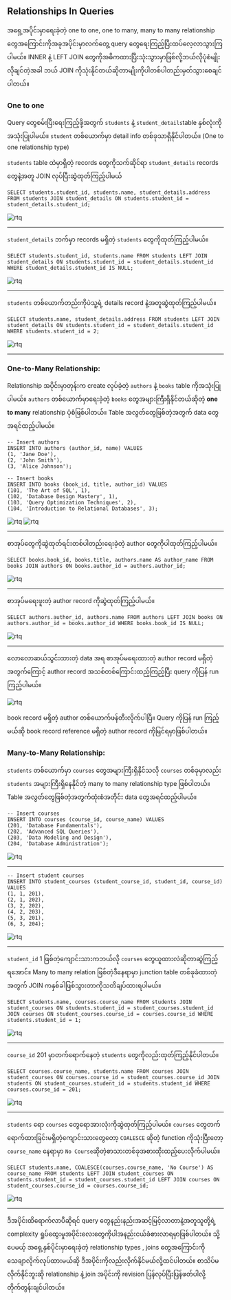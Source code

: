 ## Relationships In Queries

အရှေ့အပိုင်းမှာရေးခဲ့တဲ့ one to one, one to many, many to many relationship တွေအကြောင်းကိုအခုအပိုင်းမှာလက်တွေ့ query တွေရေးကြည့်ပြီးထပ်လေ့လာသွားကြပါမယ်။ INNER နဲ့ LEFT JOIN တွေကိုအဓိကထားပြီးသုံးသွားမှာဖြစ်လို့ဘယ်လိုပုံစံမျိုးလိုချင်တဲ့အခါ ဘယ် JOIN ကိုသုံးနိုင်တယ်ဆိုတာမျိုးကိုပါတစ်ပါတည်းမှတ်သွားစေချင်ပါတယ်။

### One to one
Query တွေစမ်းပြီးရေးကြည့်ဖို့အတွက် `students` နဲ့ `student_details`table နှစ်လုံးကိုအသုံးပြုပါမယ်။ `student` တစ်ယောက်မှာ detail info တစ်ခုသာရှိနိုင်ပါတယ်။ (One to one relationship type)

`students` table ထဲမှာရှိတဲ့ records တွေကိုသက်ဆိုင်ရာ `student_details` records တွေနဲ့အတူ JOIN လုပ်ပြီးဆွဲထုတ်ကြည့်ပါမယ်
```
SELECT students.student_id, students.name, student_details.address FROM students JOIN student_details ON students.student_id = student_details.student_id;
```

![rtq](https://raw.githubusercontent.com/HlaingTinHtun/SQL-101/main/assets/queries/rtq/rtq1.png)

---

`student_details` ဘက်မှာ records မရှိတဲ့ `students` တွေကိုထုတ်ကြည့်ပါမယ်။
```
SELECT students.student_id, students.name FROM students LEFT JOIN student_details ON students.student_id = student_details.student_id WHERE student_details.student_id IS NULL;
```
![rtq](https://raw.githubusercontent.com/HlaingTinHtun/SQL-101/main/assets/queries/rtq/rtq2.png)

---
`students` တစ်ယောက်တည်းကိုပဲသူ့ရဲ့ details record နဲ့အတူဆွဲထုတ်ကြည့်ပါမယ်။
```
SELECT students.name, student_details.address FROM students LEFT JOIN student_details ON students.student_id = student_details.student_id WHERE students.student_id = 2;
```
![rtq](https://raw.githubusercontent.com/HlaingTinHtun/SQL-101/main/assets/queries/rtq/rtq3.png)

---

### One-to-Many Relationship:

Relationship အပိုင်းမှာတုန်းက create လုပ်ခဲ့တဲ့ `authors` နဲ့ `books` table ကိုအသုံးပြုပါမယ်။ `authors` တစ်ယောက်မှာရေးခဲ့တဲ့ `books` တွေအများကြီးရှိနိုင်တယ်ဆိုတဲ့ **one to many** relationship ပုံစံဖြစ်ပါတယ်။ Table အလွတ်တွေဖြစ်တဲ့အတွက် data တွေအရင်ထည့်ပါမယ်။
```
-- Insert authors
INSERT INTO authors (author_id, name) VALUES
(1, 'Jane Doe'),
(2, 'John Smith'),
(3, 'Alice Johnson');
```
```
-- Insert books
INSERT INTO books (book_id, title, author_id) VALUES
(101, 'The Art of SQL', 1),
(102, 'Database Design Mastery', 1),
(103, 'Query Optimization Techniques', 2),
(104, 'Introduction to Relational Databases', 3);
```
![rtq](https://raw.githubusercontent.com/HlaingTinHtun/SQL-101/main/assets/queries/rtq/rtq4.png)
![rtq](https://raw.githubusercontent.com/HlaingTinHtun/SQL-101/main/assets/queries/rtq/rtq5.png)

---
စာအုပ်တွေကိုဆွဲထုတ်ရင်းတစ်ပါတည်းရေးခဲ့တဲ့ author တွေကိုပါထုတ်ကြည့်ပါမယ်။
```
SELECT books.book_id, books.title, authors.name AS author_name FROM books JOIN authors ON books.author_id = authors.author_id;
```

![rtq](https://raw.githubusercontent.com/HlaingTinHtun/SQL-101/main/assets/queries/rtq/rtq6.png)

---

စာအုပ်မရေးဖူးတဲ့ author record ကိုဆွဲထုတ်ကြည့်ပါမယ်။
```
SELECT authors.author_id, authors.name FROM authors LEFT JOIN books ON authors.author_id = books.author_id WHERE books.book_id IS NULL;
```

![rtq](https://raw.githubusercontent.com/HlaingTinHtun/SQL-101/main/assets/queries/rtq/rtq7.png)

---

လောလောဆယ်သွင်းထားတဲ့ data အရ စာအုပ်မရေးထားတဲ့ author record မရှိတဲ့အတွက်ကြောင့် author record အသစ်တစ်ကြောင်းထည့်ကြည့်ပြီး query ကိုပြန် run ကြည့်ပါမယ်။

![rtq](https://raw.githubusercontent.com/HlaingTinHtun/SQL-101/main/assets/queries/rtq/rtq8.png)

book record မရှိတဲ့ author တစ်ယောက်ဖန်တီးလိုက်ပါပြီ။ Query ကိုပြန် run ကြည့်မယ်ဆို book record reference မရှိတဲ့ author record ကိုမြင်ရမှာဖြစ်ပါတယ်။



### Many-to-Many Relationship:

`students` တစ်ယောက်မှာ `courses` တွေအများကြီးရှိနိုင်သလို `courses` တစ်ခုမှာလည်း `students` အများကြီးရှိနေနိုင်တဲ့ many to many relationship type ဖြစ်ပါတယ်။
Table အလွတ်တွေဖြစ်တဲ့အတွက်ထုံးစံအတိုင်း data တွေအရင်ထည့်ပါမယ်။
```
-- Insert courses
INSERT INTO courses (course_id, course_name) VALUES
(201, 'Database Fundamentals'),
(202, 'Advanced SQL Queries'),
(203, 'Data Modeling and Design'),
(204, 'Database Administration');
```
![rtq](https://raw.githubusercontent.com/HlaingTinHtun/SQL-101/main/assets/queries/rtq/rtq10.png)

---

```
-- Insert student courses
INSERT INTO student_courses (student_course_id, student_id, course_id) VALUES
(1, 1, 201),
(2, 1, 202),
(3, 2, 202),
(4, 2, 203),
(5, 3, 201),
(6, 3, 204);
```
![rtq](https://raw.githubusercontent.com/HlaingTinHtun/SQL-101/main/assets/queries/rtq/rtq11.png)

---

`student_id` 1 ဖြစ်တဲ့ကျောင်းသားကဘယ်လို `courses` တွေယူထားလဲဆိုတာဆွဲကြည့်ရအောင်။ Many to many relation ဖြစ်တဲ့ဒီနေရာမှာ junction table တစ်ခုခံထားတဲ့အတွက် JOIN ကနှစ်ခါဖြစ်သွားတာကိုသတိချပ်ထားရပါမယ်။

```
SELECT students.name, courses.course_name FROM students JOIN student_courses ON students.student_id = student_courses.student_id JOIN courses ON student_courses.course_id = courses.course_id WHERE students.student_id = 1;
```

![rtq](https://raw.githubusercontent.com/HlaingTinHtun/SQL-101/main/assets/queries/rtq/rtq12.png)

---

`course_id` 201 မှာတက်ရောက်နေတဲ့ `students` တွေကိုလည်းထုတ်ကြည့်နိုင်ပါတယ်။
```
SELECT courses.course_name, students.name FROM courses JOIN student_courses ON courses.course_id = student_courses.course_id JOIN students ON student_courses.student_id = students.student_id WHERE courses.course_id = 201;
```

![rtq](https://raw.githubusercontent.com/HlaingTinHtun/SQL-101/main/assets/queries/rtq/rtq13.png)

---

`students` ရော `courses` တွေရောအားလုံးကိုဆွဲထုတ်ကြည့်ပါမယ်။ `courses` တွေတက်ရောက်ထားခြင်းမရှိတဲ့ကျောင်းသားတွေတော့ `COALESCE` ဆိုတဲ့ function ကိုသုံးပြီးတော့ `course_name` နေရာမှာ `No Course`ဆိုတဲ့စာသားတစ်ခုအစားထိုးထည့်ပေးလိုက်ပါမယ်။

```
SELECT students.name, COALESCE(courses.course_name, 'No Course') AS course_name FROM students LEFT JOIN student_courses ON students.student_id = student_courses.student_id LEFT JOIN courses ON student_courses.course_id = courses.course_id;
```

![rtq](https://raw.githubusercontent.com/HlaingTinHtun/SQL-101/main/assets/queries/rtq/rtq14.png)

---

ဒီအပိုင်းထိရောက်လာပီဆိုရင် query တွေနည်းနည်းအဆင့်မြင့်လာတာနဲ့အတူသူတို့ရဲ့ complexity ရှုပ်ထွေးမှုအပိုင်းလေးတွေကိုပါအနည်းငယ်ခံစားလာရမှာဖြစ်ပါတယ်။ သို့ပေမယ့် အရှေ့နှစ်ပိုင်းမှာရေးခဲ့တဲ့ relationship types , joins တွေအကြောင်းကိုသေချာလိုက်လုပ်ထားမယ်ဆို ဒီအပိုင်းကိုလည်းလိုက်နိုင်မယ်လို့ထင်ပါတယ်။ စာသိပ်မလိုက်နိုင်ဘူးဆို relationship နဲ့ join အပိုင်းကို revision ပြန်လုပ်ပြီးပြန်ဖတ်ပါလို့တိုက်တွန်းချင်ပါတယ်။



